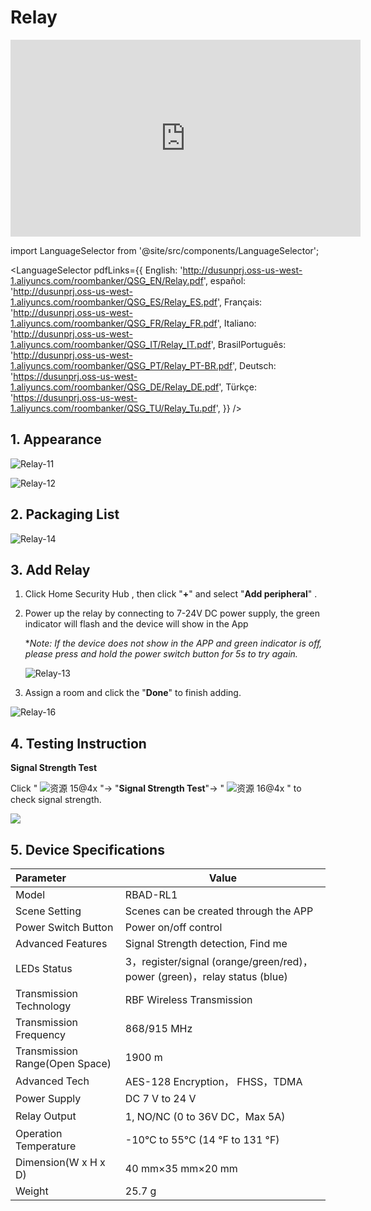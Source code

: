 # Relay

<div class="centered-video">
<iframe width="560" height="315" src="https://www.youtube.com/embed/AQ_E1Izpkc4?si=ptxyP2eELJV6A0Di" title="YouTube video player" frameborder="0" allow="accelerometer; autoplay; clipboard-write; encrypted-media; gyroscope; picture-in-picture; web-share" allowfullscreen></iframe>
</div>

import LanguageSelector from '@site/src/components/LanguageSelector';

<LanguageSelector pdfLinks={{
  English: 'http://dusunprj.oss-us-west-1.aliyuncs.com/roombanker/QSG_EN/Relay.pdf',
  español: 'http://dusunprj.oss-us-west-1.aliyuncs.com/roombanker/QSG_ES/Relay_ES.pdf',
  Français: 'http://dusunprj.oss-us-west-1.aliyuncs.com/roombanker/QSG_FR/Relay_FR.pdf',
  Italiano: 'http://dusunprj.oss-us-west-1.aliyuncs.com/roombanker/QSG_IT/Relay_IT.pdf',
  BrasilPortuguês: 'http://dusunprj.oss-us-west-1.aliyuncs.com/roombanker/QSG_PT/Relay_PT-BR.pdf',
  Deutsch: 'https://dusunprj.oss-us-west-1.aliyuncs.com/roombanker/QSG_DE/Relay_DE.pdf',
  Türkçe: 'https://dusunprj.oss-us-west-1.aliyuncs.com/roombanker/QSG_TU/Relay_Tu.pdf',
}} />

## 1. Appearance

![Relay-11](https://dusunprj.oss-us-west-1.aliyuncs.com/Relay-11.png)

![Relay-12](https://dusunprj.oss-us-west-1.aliyuncs.com/Relay-12.png)

## 2. Packaging List

![Relay-14](https://dusunprj.oss-us-west-1.aliyuncs.com/Relay-14.png)

## 3. Add Relay

1. Click Home Security Hub , then click "**+**"  and select "**Add peripheral**" .

2. Power up the relay by connecting to 7-24V DC power supply, the green indicator will flash and the device will show in the App

   **Note: If the device does not show in the APP and green indicator is off, please press and hold the power switch button for 5s to try again.*

   ![Relay-13](https://dusunprj.oss-us-west-1.aliyuncs.com/Relay-13.png)

3. Assign a room  and click the "**Done**" to finish adding.

![Relay-16](https://dusunprj.oss-us-west-1.aliyuncs.com/Relay-16.png)

## 4. Testing Instruction

**Signal Strength Test**

Click  " ![资源 15@4x](https://dusunprj.oss-us-west-1.aliyuncs.com/%E8%B5%84%E6%BA%90%2015@4x.png) "→ "**Signal Strength Test**"→  " ![资源 16@4x](https://dusunprj.oss-us-west-1.aliyuncs.com/%E8%B5%84%E6%BA%90%2016@4x.png) "  to check signal strength.

![](https://dusunprj.oss-us-west-1.aliyuncs.com/MC-3.png)

## 5. Device Specifications

| Parameter                      | Value                                                        |
| :----------------------------- | ------------------------------------------------------------ |
| Model                          | RBAD-RL1                                                     |
| Scene Setting                  | Scenes can be created through the APP                        |
| Power Switch Button            | Power on/off control                                         |
| Advanced Features              | Signal Strength detection, Find me                           |
| LEDs Status                    | 3，register/signal (orange/green/red)， power (green)，relay status (blue) |
| Transmission Technology        | RBF Wireless Transmission                                    |
| Transmission Frequency         | 868/915 MHz                                                  |
| Transmission Range(Open Space) | 1900 m                                                       |
| Advanced Tech                  | AES-128 Encryption， FHSS，TDMA                              |
| Power Supply                   | DC 7 V to 24 V                                               |
| Relay Output                   | 1, NO/NC (0 to 36V DC，Max 5A)                               |
| Operation Temperature          | -10°C to 55°C (14 °F to 131 °F)                              |
| Dimension(W x H x D)           | 40 mm×35 mm×20 mm                                            |
| Weight                         | 25.7 g                                                       |

